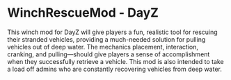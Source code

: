 # WinchRescueMod - DayZ
This winch mod for DayZ will give players a fun, realistic tool for rescuing their stranded vehicles, providing a much-needed solution for pulling vehicles out of deep water. The mechanics placement, interaction, cranking, and pulling—should give players a sense of accomplishment when they successfully retrieve a vehicle. This mod is also intended to take a load off admins who are constantly recovering vehicles from deep water.
